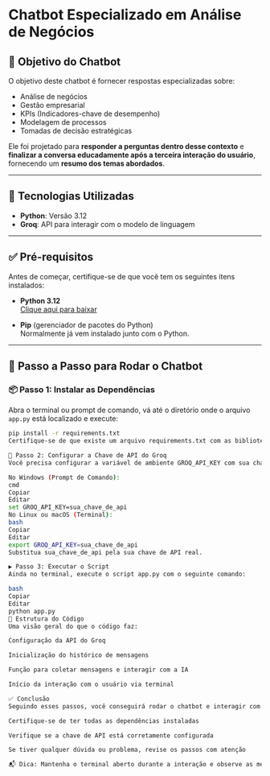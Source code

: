 
# Chatbot Especializado em Análise de Negócios

## 🎯 Objetivo do Chatbot

O objetivo deste chatbot é fornecer respostas especializadas sobre:

- Análise de negócios  
- Gestão empresarial  
- KPIs (Indicadores-chave de desempenho)  
- Modelagem de processos  
- Tomadas de decisão estratégicas  

Ele foi projetado para **responder a perguntas dentro desse contexto** e **finalizar a conversa educadamente após a terceira interação do usuário**, fornecendo um **resumo dos temas abordados**.

---

## 🧰 Tecnologias Utilizadas

- **Python**: Versão 3.12  
- **Groq**: API para interagir com o modelo de linguagem

---

## ✅ Pré-requisitos

Antes de começar, certifique-se de que você tem os seguintes itens instalados:

- **Python 3.12**  
  [Clique aqui para baixar](https://www.python.org/downloads/)

- **Pip** (gerenciador de pacotes do Python)  
  Normalmente já vem instalado junto com o Python.

---

## 🚀 Passo a Passo para Rodar o Chatbot

### 📦 Passo 1: Instalar as Dependências

Abra o terminal ou prompt de comando, vá até o diretório onde o arquivo `app.py` está localizado e execute:

```bash
pip install -r requirements.txt
Certifique-se de que existe um arquivo requirements.txt com as bibliotecas necessárias.

🔑 Passo 2: Configurar a Chave de API do Groq
Você precisa configurar a variável de ambiente GROQ_API_KEY com sua chave de API do Groq.

No Windows (Prompt de Comando):
cmd
Copiar
Editar
set GROQ_API_KEY=sua_chave_de_api
No Linux ou macOS (Terminal):
bash
Copiar
Editar
export GROQ_API_KEY=sua_chave_de_api
Substitua sua_chave_de_api pela sua chave de API real.

▶️ Passo 3: Executar o Script
Ainda no terminal, execute o script app.py com o seguinte comando:

bash
Copiar
Editar
python app.py
🧠 Estrutura do Código
Uma visão geral do que o código faz:

Configuração da API do Groq

Inicialização do histórico de mensagens

Função para coletar mensagens e interagir com a IA

Início da interação com o usuário via terminal

✅ Conclusão
Seguindo esses passos, você conseguirá rodar o chatbot e interagir com ele através do terminal.

Certifique-se de ter todas as dependências instaladas

Verifique se a chave de API está corretamente configurada

Se tiver qualquer dúvida ou problema, revise os passos com atenção

📬 Dica: Mantenha o terminal aberto durante a interação e observe as mensagens retornadas. Isso facilitará testes e ajustes caso necessário.

